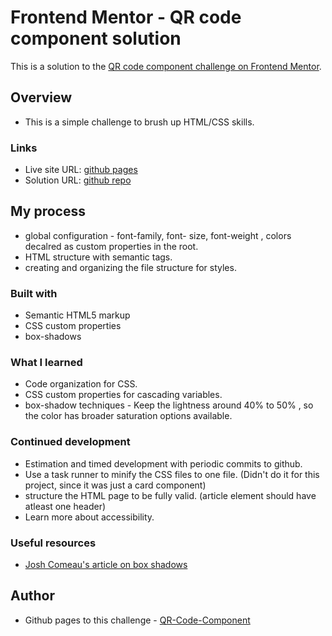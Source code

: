 # Frontend Mentor - QR code component solution

This is a solution to the [QR code component challenge on Frontend Mentor](https://www.frontendmentor.io/challenges/qr-code-component-iux_sIO_H).

## Overview

- This is a simple challenge to brush up HTML/CSS skills.

### Links

- Live site URL: [github pages](https://sivakumars.github.io/FEM-HTML-CSS-Challenges/qr-code-component-main/)
- Solution URL: [github repo](https://github.com/sivakumars/FEM-HTML-CSS-Challenges/tree/main/qr-code-component-main)

## My process

- global configuration - font-family, font- size, font-weight , colors decalred as custom properties in the root.
- HTML structure with semantic tags.
- creating and organizing the file structure for styles.

### Built with

- Semantic HTML5 markup
- CSS custom properties
- box-shadows

### What I learned

- Code organization for CSS.
- CSS custom properties for cascading variables.
- box-shadow techniques - Keep the lightness around 40% to 50% , so the color has broader saturation options available.

### Continued development

- Estimation and timed development with periodic commits to github.
- Use a task runner to minify the CSS files to one file. (Didn't do it for this project, since it was just a card component)
- structure the HTML page to be fully valid. (article element should have atleast one header)
- Learn more about accessibility.

### Useful resources

- [Josh Comeau's article on box shadows](https://www.joshwcomeau.com/css/designing-shadows/) 

## Author

- Github pages to this challenge - [QR-Code-Component](https://sivakumars.github.io/FEM-HTML-CSS-Challenges/qr-code-component-main/)
